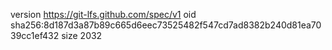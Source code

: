 version https://git-lfs.github.com/spec/v1
oid sha256:8d187d3a87b89c665d6eec73525482f547cd7ad8382b240d81ea7039cc1ef432
size 2032
